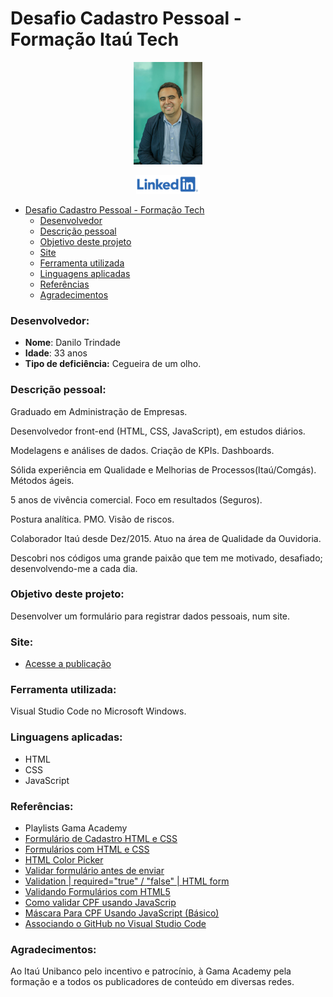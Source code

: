 # Desafio Cadastro Pessoal - Formação Itaú Tech

<p style="text-align: center">
 <img alt="Danilo Trindade" src="assets/imagens/danilo.jpg" height="164px" />
</p>

<p style="text-align: center">
 <a href="https://www.linkedin.com/in/danilo-trindade-b19b93131/">
  <img alt="Linkedin" src="assets/imagens/LinkedIn2.png" height="30px" />
 </a>
</p>

- [Desafio Cadastro Pessoal - Formação Tech](#desafio-cadastro-pessoal---formação-tech)
    - [Desenvolvedor](#desenvolvedor)
    - [Descrição pessoal](#descrição-pessoal)
    - [Objetivo deste projeto](#objetivo-deste-projeto)
    - [Site](#site)
    - [Ferramenta utilizada](#ferramenta-utilizada)
    - [Linguagens aplicadas](#linguagens-aplicadas)
    - [Referências](#referências)
    - [Agradecimentos](#agradecimentos)

### Desenvolvedor:

- **Nome**: Danilo Trindade
- **Idade**: 33 anos
- **Tipo de deficiência:** Cegueira de um olho.

### Descrição pessoal:

Graduado em Administração de Empresas. 

Desenvolvedor front-end (HTML, CSS, JavaScript), em estudos diários. 

Modelagens e análises de dados. Criação de KPIs. Dashboards. 

Sólida experiência em Qualidade e Melhorias de Processos(Itaú/Comgás). Métodos ágeis. 

5 anos de vivência comercial. Foco em resultados (Seguros). 

Postura analítica. PMO. Visão de riscos. 

Colaborador Itaú desde Dez/2015. Atuo na área de Qualidade da Ouvidoria.

Descobri nos códigos uma grande paixão que tem me motivado, desafiado; desenvolvendo-me a cada dia. 

### Objetivo deste projeto:

Desenvolver um formulário para registrar dados pessoais, num site.

### Site:

- [Acesse a publicação](https://desafioindividual-danilo-trindade-itau.netlify.app/) 

### Ferramenta utilizada:

Visual Studio Code no Microsoft Windows.

### Linguagens aplicadas: 

- HTML
- CSS
- JavaScript

### Referências:

- Playlists Gama Academy
- [Formulário de Cadastro HTML e CSS](https://www.youtube.com/watch?v=6TlHMjUg6r4)
- [Formulários com HTML e CSS](https://www.youtube.com/watch?v=wwqOJ2o84S4)
- [HTML Color Picker](https://www.w3schools.com/colors/colors_picker.asp)
- [Validar formulário antes de enviar](https://pt.stackoverflow.com/questions/221066/validar-formul%C3%A1rio-antes-de-enviar)
- [Validation | required="true" / "false" | HTML form](https://stackoverflow.com/questions/48651166/validation-required-true-false-html-form/48651305)
- [Validando Formulários com HTML5](https://www.devmedia.com.br/html5-validator-validando-formularios-com-html5/28785)
- [Como validar CPF usando JavaScrip](https://www.youtube.com/watch?v=2RKg5XIQCHQ)
- [Máscara Para CPF Usando JavaScript (Básico)](https://www.youtube.com/watch?v=bCxTRGXJhJc)
- [Associando o GitHub no Visual Studio Code](https://www.youtube.com/watch?v=peGUkhXD3Vw)

### Agradecimentos:

Ao Itaú Unibanco pelo incentivo e patrocínio, à Gama Academy pela formação e a todos os publicadores de conteúdo em diversas redes. 
